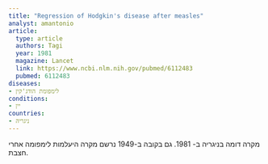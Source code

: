 ```yaml
---
title: "Regression of Hodgkin's disease after measles"
analyst: amantonio
article:
  type: article
  authors: Tagi
  year: 1981
  magazine: Lancet
  link: https://www.ncbi.nlm.nih.gov/pubmed/6112483
  pubmed: 6112483
diseases:
- לימפומת הודג'קין
conditions:
- יין
countries:
- ניגריה
---
```


מקרה דומה בניגריה ב- 1981.
גם בקובה ב-1949 נרשם מקרה היעלמות לימפומה אחרי חצבת.
